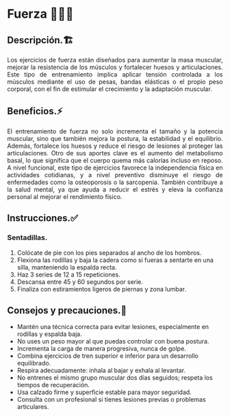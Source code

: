 # Fuerza 🏋️‍♂️💪


## Descripción.🏗️

<p align="justify">Los ejercicios de fuerza están diseñados para aumentar la masa muscular, mejorar la resistencia de los músculos y fortalecer huesos y articulaciones. Este tipo de entrenamiento implica aplicar tensión controlada a los músculos mediante el uso de pesas, bandas elásticas o el propio peso corporal, con el fin de estimular el crecimiento y la adaptación muscular.</p>


## Beneficios.⚡

<p align="justify">El entrenamiento de fuerza no solo incrementa el tamaño y la potencia muscular, sino que también mejora la postura, la estabilidad y el equilibrio. Además, fortalece los huesos y reduce el riesgo de lesiones al proteger las articulaciones. Otro de sus aportes clave es el aumento del metabolismo basal, lo que significa que el cuerpo quema más calorías incluso en reposo. A nivel funcional, este tipo de ejercicios favorece la independencia física en actividades cotidianas, y a nivel preventivo disminuye el riesgo de enfermedades como la osteoporosis o la sarcopenia. También contribuye a la salud mental, ya que ayuda a reducir el estrés y eleva la confianza personal al mejorar el rendimiento físico.</p>


## Instrucciones.✅

### Sentadillas.
1. Colócate de pie con los pies separados al ancho de los hombros.  
2. Flexiona las rodillas y baja la cadera como si fueras a sentarte en una silla, manteniendo la espalda recta.  
3. Haz 3 series de 12 a 15 repeticiones.  
4. Descansa entre 45 y 60 segundos por serie.  
5. Finaliza con estiramientos ligeros de piernas y zona lumbar.


## Consejos y precauciones.🚧

- Mantén una técnica correcta para evitar lesiones, especialmente en rodillas y espalda baja.  
- No uses un peso mayor al que puedas controlar con buena postura.  
- Incrementa la carga de manera progresiva, nunca de golpe.  
- Combina ejercicios de tren superior e inferior para un desarrollo equilibrado.  
- Respira adecuadamente: inhala al bajar y exhala al levantar.  
- No entrenes el mismo grupo muscular dos días seguidos; respeta los tiempos de recuperación.  
- Usa calzado firme y superficie estable para mayor seguridad.  
- Consulta con un profesional si tienes lesiones previas o problemas articulares.  

